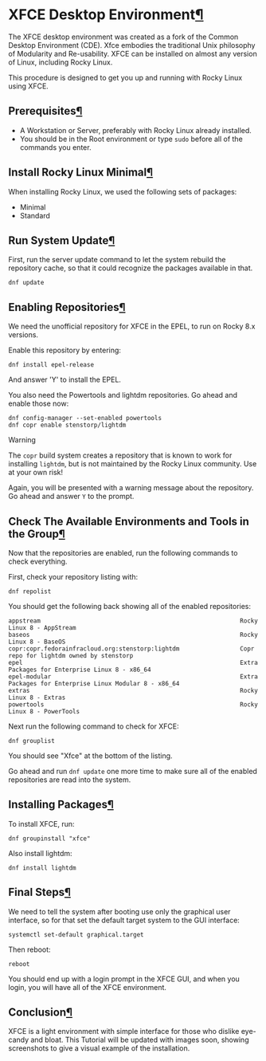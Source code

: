 # XFCE Desktop Environment[¶](https://docs.rockylinux.org/zh/guides/desktop/xfce_installation/#xfce-desktop-environment)

The XFCE desktop environment was created as a fork of the Common  Desktop Environment (CDE). Xfce embodies the traditional Unix philosophy of Modularity and Re-usability. XFCE can be installed on almost any  version of Linux, including Rocky Linux.

This procedure is designed to get you up and running with Rocky Linux using XFCE.

## Prerequisites[¶](https://docs.rockylinux.org/zh/guides/desktop/xfce_installation/#prerequisites)

- A Workstation or Server, preferably with Rocky Linux already installed.
- You should be in the Root environment or type `sudo` before all of the commands you enter.

## Install Rocky Linux Minimal[¶](https://docs.rockylinux.org/zh/guides/desktop/xfce_installation/#install-rocky-linux-minimal)

When installing Rocky Linux, we used the following sets of packages:

- Minimal
- Standard

## Run System Update[¶](https://docs.rockylinux.org/zh/guides/desktop/xfce_installation/#run-system-update)

First, run the server update command to let the system rebuild the  repository cache, so that it could recognize the packages available in  that.

```
dnf update
```

## Enabling Repositories[¶](https://docs.rockylinux.org/zh/guides/desktop/xfce_installation/#enabling-repositories)

We need the unofficial repository for XFCE in the EPEL, to run on Rocky 8.x versions.

Enable this repository by entering:

```
dnf install epel-release
```

And answer 'Y' to install the EPEL.

You also need the Powertools and lightdm repositories. Go ahead and enable those now:

```
dnf config-manager --set-enabled powertools
dnf copr enable stenstorp/lightdm
```

Warning

The `copr` build system creates a repository that is known to work for installing `lightdm`, but is not maintained by the Rocky Linux community. Use at your own risk!

Again, you will be presented with a warning message about the repository. Go ahead and answer `Y` to the prompt.

## Check The Available Environments and Tools in the Group[¶](https://docs.rockylinux.org/zh/guides/desktop/xfce_installation/#check-the-available-environments-and-tools-in-the-group)

Now that the repositories are enabled, run the following commands to check everything.

First, check your repository listing with:

```
dnf repolist
```

You should get the following back showing all of the enabled repositories:

```
appstream                                                        Rocky Linux 8 - AppStream
baseos                                                           Rocky Linux 8 - BaseOS
copr:copr.fedorainfracloud.org:stenstorp:lightdm                 Copr repo for lightdm owned by stenstorp
epel                                                             Extra Packages for Enterprise Linux 8 - x86_64
epel-modular                                                     Extra Packages for Enterprise Linux Modular 8 - x86_64
extras                                                           Rocky Linux 8 - Extras
powertools                                                       Rocky Linux 8 - PowerTools
```

Next run the following command to check for XFCE:

```
dnf grouplist
```

You should see "Xfce" at the bottom of the listing.

Go ahead and run `dnf update` one more time to make sure all of the enabled repositories are read into the system.

## Installing Packages[¶](https://docs.rockylinux.org/zh/guides/desktop/xfce_installation/#installing-packages)

To install XFCE, run:

```
dnf groupinstall "xfce"
```

Also install lightdm:

```
dnf install lightdm
```

## Final Steps[¶](https://docs.rockylinux.org/zh/guides/desktop/xfce_installation/#final-steps)

We need to tell the system after booting use only the graphical user  interface, so for that set the default target system to the GUI  interface:

```
systemctl set-default graphical.target
```

Then reboot:

```
reboot
```

You should end up with a login prompt in the XFCE GUI, and when you login, you will have all of the XFCE environment.

## Conclusion[¶](https://docs.rockylinux.org/zh/guides/desktop/xfce_installation/#conclusion)

XFCE is a light environment with simple interface for those who  dislike eye-candy and bloat. This Tutorial will be updated with images  soon, showing screenshots to give a visual example of the installation.